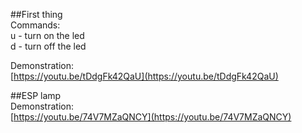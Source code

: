 ##First thing </br>
Commands:</br>
u - turn on the led</br>
d - turn off the led</br>

Demonstration: </br>
[https://youtu.be/tDdgFk42QaU](https://youtu.be/tDdgFk42QaU)


##ESP lamp </br>
Demonstration: </br>
[https://youtu.be/74V7MZaQNCY](https://youtu.be/74V7MZaQNCY)
